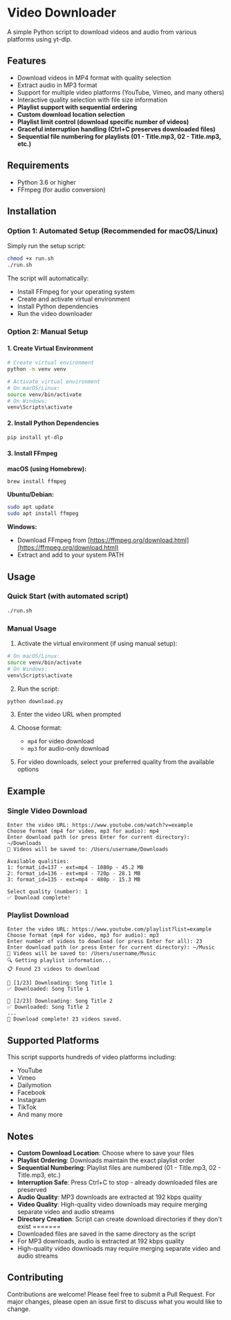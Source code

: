 # Video Downloader

A simple Python script to download videos and audio from various platforms using yt-dlp.

## Features

- Download videos in MP4 format with quality selection
- Extract audio in MP3 format
- Support for multiple video platforms (YouTube, Vimeo, and many others)
- Interactive quality selection with file size information
- **Playlist support with sequential ordering**
- **Custom download location selection**
- **Playlist limit control (download specific number of videos)**
- **Graceful interruption handling (Ctrl+C preserves downloaded files)**
- **Sequential file numbering for playlists (01 - Title.mp3, 02 - Title.mp3, etc.)**

## Requirements

- Python 3.6 or higher
- FFmpeg (for audio conversion)

## Installation

### Option 1: Automated Setup (Recommended for macOS/Linux)

Simply run the setup script:
```bash
chmod +x run.sh
./run.sh
```

The script will automatically:
- Install FFmpeg for your operating system
- Create and activate virtual environment
- Install Python dependencies
- Run the video downloader

### Option 2: Manual Setup

#### 1. Create Virtual Environment

```bash
# Create virtual environment
python -m venv venv

# Activate virtual environment
# On macOS/Linux:
source venv/bin/activate
# On Windows:
venv\Scripts\activate
```

#### 2. Install Python Dependencies

```bash
pip install yt-dlp
```

#### 3. Install FFmpeg

**macOS (using Homebrew):**
```bash
brew install ffmpeg
```

**Ubuntu/Debian:**
```bash
sudo apt update
sudo apt install ffmpeg
```

**Windows:**
- Download FFmpeg from [https://ffmpeg.org/download.html](https://ffmpeg.org/download.html)
- Extract and add to your system PATH

## Usage

### Quick Start (with automated script)
```bash
./run.sh
```

### Manual Usage

1. Activate the virtual environment (if using manual setup):
```bash
# On macOS/Linux:
source venv/bin/activate
# On Windows:
venv\Scripts\activate
```

2. Run the script:
```bash
python download.py
```

3. Enter the video URL when prompted

4. Choose format:
   - `mp4` for video download
   - `mp3` for audio-only download

5. For video downloads, select your preferred quality from the available options

## Example

### Single Video Download
```
Enter the video URL: https://www.youtube.com/watch?v=example
Choose format (mp4 for video, mp3 for audio): mp4
Enter download path (or press Enter for current directory): ~/Downloads
📁 Videos will be saved to: /Users/username/Downloads

Available qualities:
1: format_id=137 - ext=mp4 - 1080p - 45.2 MB
2: format_id=136 - ext=mp4 - 720p - 28.1 MB
3: format_id=135 - ext=mp4 - 480p - 15.3 MB

Select quality (number): 1
✅ Download complete!
```

### Playlist Download
```
Enter the video URL: https://www.youtube.com/playlist?list=example
Choose format (mp4 for video, mp3 for audio): mp3
Enter number of videos to download (or press Enter for all): 23
Enter download path (or press Enter for current directory): ~/Music
📁 Videos will be saved to: /Users/username/Music
🔍 Getting playlist information...
📋 Found 23 videos to download

🎵 [1/23] Downloading: Song Title 1
✅ Downloaded: Song Title 1

🎵 [2/23] Downloading: Song Title 2
✅ Downloaded: Song Title 2
...
🎉 Download complete! 23 videos saved.
```

## Supported Platforms

This script supports hundreds of video platforms including:
- YouTube
- Vimeo
- Dailymotion
- Facebook
- Instagram
- TikTok
- And many more

## Notes

- **Custom Download Location**: Choose where to save your files
- **Playlist Ordering**: Downloads maintain the exact playlist order
- **Sequential Numbering**: Playlist files are numbered (01 - Title.mp3, 02 - Title.mp3, etc.)
- **Interruption Safe**: Press Ctrl+C to stop - already downloaded files are preserved
- **Audio Quality**: MP3 downloads are extracted at 192 kbps quality
- **Video Quality**: High-quality video downloads may require merging separate video and audio streams
- **Directory Creation**: Script can create download directories if they don't exist
=======
- Downloaded files are saved in the same directory as the script
- For MP3 downloads, audio is extracted at 192 kbps quality
- High-quality video downloads may require merging separate video and audio streams

## Contributing

Contributions are welcome! Please feel free to submit a Pull Request. For major changes, please open an issue first to discuss what you would like to change.
